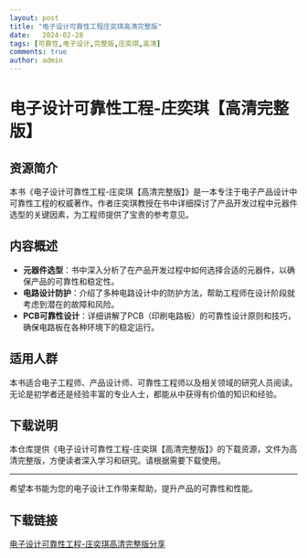 ```yaml
---
layout: post
title: "电子设计可靠性工程庄奕琪高清完整版"
date:   2024-02-28
tags: [可靠性,电子设计,完整版,庄奕琪,高清]
comments: true
author: admin
---
```

# 电子设计可靠性工程-庄奕琪【高清完整版】

## 资源简介

本书《电子设计可靠性工程-庄奕琪【高清完整版】》是一本专注于电子产品设计中可靠性工程的权威著作。作者庄奕琪教授在书中详细探讨了产品开发过程中元器件选型的关键因素，为工程师提供了宝贵的参考意见。

## 内容概述

- **元器件选型**：书中深入分析了在产品开发过程中如何选择合适的元器件，以确保产品的可靠性和稳定性。
- **电路设计防护**：介绍了多种电路设计中的防护方法，帮助工程师在设计阶段就考虑到潜在的故障和风险。
- **PCB可靠性设计**：详细讲解了PCB（印刷电路板）的可靠性设计原则和技巧，确保电路板在各种环境下的稳定运行。

## 适用人群

本书适合电子工程师、产品设计师、可靠性工程师以及相关领域的研究人员阅读。无论是初学者还是经验丰富的专业人士，都能从中获得有价值的知识和经验。

## 下载说明

本仓库提供《电子设计可靠性工程-庄奕琪【高清完整版】》的下载资源，文件为高清完整版，方便读者深入学习和研究。请根据需要下载使用。

---

希望本书能为您的电子设计工作带来帮助，提升产品的可靠性和性能。

## 下载链接

[电子设计可靠性工程-庄奕琪高清完整版分享](https://pan.quark.cn/s/eecda47e2c89)
